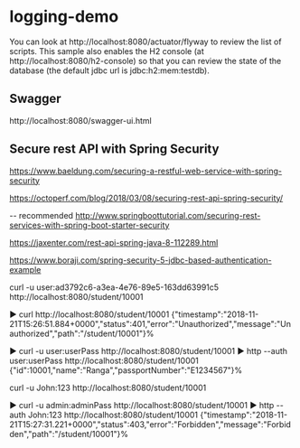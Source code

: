 # logging-demo
You can look at http://localhost:8080/actuator/flyway to review the list of scripts.
This sample also enables the H2 console (at http://localhost:8080/h2-console) so that you can review the state of the database (the default jdbc url is jdbc:h2:mem:testdb).

## Swagger
http://localhost:8080/swagger-ui.html

## Secure rest API with Spring Security
https://www.baeldung.com/securing-a-restful-web-service-with-spring-security

https://octoperf.com/blog/2018/03/08/securing-rest-api-spring-security/

-- recommended
http://www.springboottutorial.com/securing-rest-services-with-spring-boot-starter-security

https://jaxenter.com/rest-api-spring-java-8-112289.html

https://www.boraji.com/spring-security-5-jdbc-based-authentication-example

curl -u user:ad3792c6-a3ea-4e76-89e5-163dd63991c5 http://localhost:8080/student/10001

▶ curl http://localhost:8080/student/10001
{"timestamp":"2018-11-21T15:26:51.884+0000","status":401,"error":"Unauthorized","message":"Unauthorized","path":"/student/10001"}%

▶ curl -u user:userPass http://localhost:8080/student/10001
▶ http --auth user:userPass http://localhost:8080/student/10001
{"id":10001,"name":"Ranga","passportNumber":"E1234567"}%

curl -u John:123 http://localhost:8080/student/10001
 
▶ curl -u admin:adminPass http://localhost:8080/student/10001
▶ http --auth John:123 http://localhost:8080/student/10001
{"timestamp":"2018-11-21T15:27:31.221+0000","status":403,"error":"Forbidden","message":"Forbidden","path":"/student/10001"}%